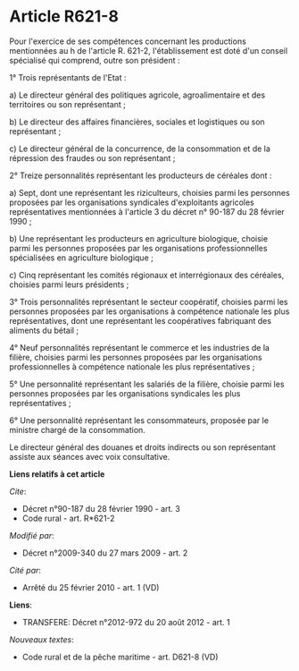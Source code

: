 # Article R621-8

Pour l'exercice de ses compétences concernant les productions mentionnées au h de l'article R. 621-2, l'établissement est
doté d'un conseil spécialisé qui comprend, outre son président : 

1° Trois représentants de l'Etat : 

a) Le directeur général des politiques agricole, agroalimentaire et des territoires ou son représentant ; 

b) Le directeur des affaires financières, sociales et logistiques ou son représentant ; 

c) Le directeur général de la concurrence, de la consommation et de la répression des fraudes ou son représentant ; 

2° Treize personnalités représentant les producteurs de céréales dont : 

a) Sept, dont une représentant les riziculteurs, choisies parmi les personnes proposées par les organisations syndicales
d'exploitants agricoles représentatives mentionnées à l'article 3 du décret n° 90-187 du 28 février 1990 ; 

b) Une représentant les producteurs en agriculture biologique, choisie parmi les personnes proposées par les organisations
professionnelles spécialisées en agriculture biologique ; 

c) Cinq représentant les comités régionaux et interrégionaux des céréales, choisies parmi leurs présidents ; 

3° Trois personnalités représentant le secteur coopératif, choisies parmi les personnes proposées par les organisations à
compétence nationale les plus représentatives, dont une représentant les coopératives fabriquant des aliments du bétail ; 

4° Neuf personnalités représentant le commerce et les industries de la filière, choisies parmi les personnes proposées par
les organisations professionnelles à compétence nationale les plus représentatives ; 

5° Une personnalité représentant les salariés de la filière, choisie parmi les personnes proposées par les organisations
syndicales les plus représentatives ; 

6° Une personnalité représentant les consommateurs, proposée par le ministre chargé de la consommation. 

Le directeur général des douanes et droits indirects ou son représentant assiste aux séances avec voix consultative.

**Liens relatifs à cet article**

_Cite_:

  - Décret n°90-187 du 28 février 1990 - art. 3
  - Code rural - art. R*621-2

_Modifié par_:

  - Décret n°2009-340 du 27 mars 2009 - art. 2

_Cité par_:

  - Arrêté du 25 février 2010 - art. 1 (VD)

**Liens**:

  - TRANSFERE: Décret n°2012-972 du 20 août 2012 - art. 1

_Nouveaux textes_:

  - Code rural et de la pêche maritime - art. D621-8 (VD)
